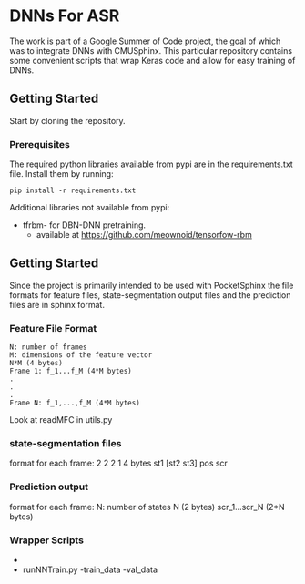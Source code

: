 # DNNs For ASR
The work is part of a Google Summer of Code project, the goal of which was to integrate DNNs with CMUSphinx. This particular repository contains some convenient scripts that wrap Keras code and allow for easy training of DNNs.
## Getting Started
Start by cloning the repository.
### Prerequisites
The required python libraries available from pypi are in the requirements.txt file. Install them by running:
```
pip install -r requirements.txt
```
Additional libraries not available from pypi:
- tfrbm- for DBN-DNN pretraining.
	- available at https://github.com/meownoid/tensorfow-rbm
## Getting Started
Since the project is primarily intended to be used with PocketSphinx the file formats for feature files, state-segmentation output files and the prediction files are in sphinx format. 
### Feature File Format
```
N: number of frames
M: dimensions of the feature vector
N*M (4 bytes)
Frame 1: f_1...f_M (4*M bytes)
.
.
.
Frame N: f_1,...,f_M (4*M bytes)
```
Look at readMFC in utils.py
### state-segmentation files
format for each frame:
 2    2   2    1   4  bytes
st1 [st2 st3] pos scr
### Prediction output
format for each frame:
N: number of states
N (2 bytes)
scr_1...scr_N (2*N bytes)
### Wrapper Scripts 
-
- runNNTrain.py -train_data -val_data
	